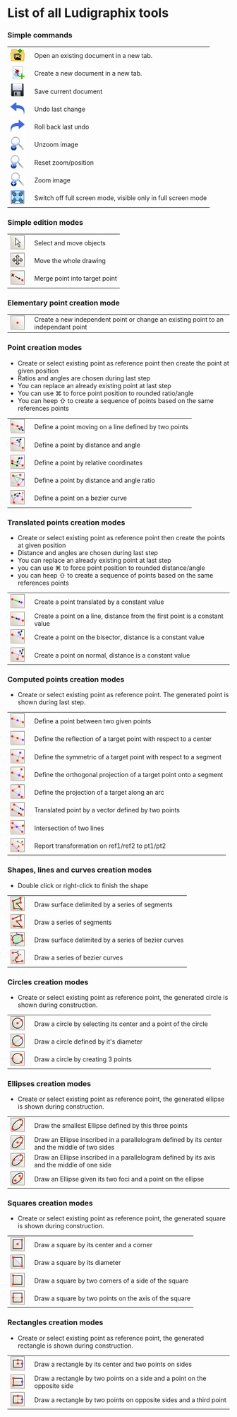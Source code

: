 # List of all Ludigraphix tools

### Simple commands

<table class="tools" class="tools">
    <tbody>
        <tr>
            <td width="40">
                <img width="32" height="32" src="./icons/fileopen@2x.png">
            </td>
            <td>Open an existing document in a new tab.</td>
        </tr>
        <tr>
            <td width="40">
                <img width="32" height="32" src="./icons/FileCreateDrawing@2x.png">
            </td>
            <td>Create a new document in a new tab.</td>
        </tr>
        <tr>
            <td width="40">
                <img width="32" height="32" src="./icons/Floppy@2x.png">
            </td>
            <td>Save current document</td>
        </tr>
        <tr>
            <td width="40">
                <img width="32" height="32" src="./icons/undo@2x.png">
            </td>
            <td>Undo last change</td>
        </tr>
        <tr>
            <td width="40">
                <img width="32" height="32" src="./icons/redo@2x.png">
            </td>
            <td>Roll back last undo</td>
        </tr>
        <tr>
            <td width="40">
                <img width="32" height="32" src="./icons/viewmag-@2x.png">
            </td>
            <td>Unzoom image</td>
        </tr>
        <tr>
            <td width="40">
                <img width="32" height="32" src="./icons/viewmag1@2x.png">
            </td>
            <td>Reset zoom/position</td>
        </tr>
        <tr>
            <td width="40">
                <img width="32" height="32" src="./icons/viewmag+@2x.png">
            </td>
            <td>Zoom image</td>
        </tr>
        <tr>
            <td width="40">
                <img width="32" height="32" src="./icons/FullScreen@2x.png">
            </td>
            <td>Switch off full screen mode, visible only in full screen mode</td>
        </tr>
    </tbody>
</table>

### Simple edition modes

<table class="tools">
    <tbody>
        <tr>
            <td width="40">
                <img width="32" height="32" src="./icons/SelectAndMove@2x.png">
            </td>
            <td>Select and move objects</td>
        </tr>
        <tr>
            <td width="40">
                <img width="32" height="32" src="./icons/MoveAll@2x.png">
            </td>
            <td>Move the whole drawing</td>
        </tr>
        <tr>
            <td width="40">
                <img width="32" height="32" src="./icons/MergeIntoPoint@2x.png">
            </td>
            <td>Merge point into target point</td>
        </tr>
    </tbody>
</table>

### Elementary point creation mode

<table class="tools">
    <tbody>
        <tr>
            <td width="40">
                <img width="32" height="32" src="./icons/AddPoint@2x.png">
            </td>
            <td>Create a new independent point or change an existing point to an independant point</td>
        </tr>
    </tbody>
</table>

### Point creation modes

 - Create or select existing point as reference point then create the point at given position
 - Ratios and angles are chosen during last step
 - You can replace an already existing point at last step
 - You can use &#8984; to force point position to rounded ratio/angle
 - You can heep &#x21E7; to create a sequence of points based on the same references points

<table class="tools">
    <tbody>
        <tr>
            <td width="40">
                <img width="32" height="32" src="./icons/PointOnLine@2x.png">
            </td>
            <td>Define a point moving on a line defined by two points</td>
        </tr>
        <tr>
            <td width="40">
                <img width="32" height="32" src="./icons/PointOnPlane@2x.png">
            </td>
            <td>Define a point by distance and angle</td>
        </tr>
        <tr>
            <td width="40">
                <img width="32" height="32" src="./icons/PointOnCartesianPlane@2x.png">
            </td>
            <td>Define a point by relative coordinates</td>
        </tr>
        <tr>
            <td width="40">
                <img width="32" height="32" src="./icons/PointOnAngle@2x.png">
            </td>
            <td>Define a point by distance and angle ratio</td>
        </tr>
        <tr>
            <td width="40">
                <img width="32" height="32" src="./icons/PointOnBezierCurve@2x.png">
            </td>
            <td>Define a point on a bezier curve</td>
        </tr>
    </tbody>
</table>

### Translated points creation modes
 - Create or select existing point as reference point then create the points at given position
 - Distance and angles are chosen during last step
 - You can replace an already existing point at last step
 - you can use &#8984; to force point position to rounded distance/angle
 - you can heep &#x21E7; to create a sequence of points based on the same references points
<table class="tools">
    <tbody>
        <tr>
            <td width="40">
                <img width="32" height="32" src="./icons/TranslatedPoint@2x.png">
            </td>
            <td>Create a point translated by a constant value</td>
        </tr>
        <tr>
            <td width="40">
                <img width="32" height="32" src="./icons/PointTranslatedOnLine@2x.png">
            </td>
            <td>Create a point on a line, distance from the first point is a constant value</td>
        </tr>
        <tr>
            <td width="40">
                <img width="32" height="32" src="./icons/PointOnBisector@2x.png">
            </td>
            <td>Create a point on the bisector, distance is a constant value</td>
        </tr>
        <tr>
            <td width="40">
                <img width="32" height="32" src="./icons/PointOnNormal@2x.png">
            </td>
            <td>Create a point on normal, distance is a constant value</td>
        </tr>
    </tbody>
</table>

### Computed points creation modes
 - Create or select existing point as reference point. The generated point is shown during last step.
<table class="tools">
    <tbody>
        <tr>
            <td width="40">
                <img width="32" height="32" src="./icons/MiddlePoint@2x.png">
            </td>
            <td>Define a point between two given points</td>
        </tr>
        <tr>
            <td width="40">
                <img width="32" height="32" src="./icons/ReflectionPoint@2x.png">
            </td>
            <td>Define the reflection of a target point with respect to a center</td>
        </tr>
        <tr>
            <td width="40">
                <img width="32" height="32" src="./icons/SymmetricPoint@2x.png">
            </td>
            <td>Define the symmetric of a target point with respect to a segment</td>
        </tr>
        <tr>
            <td width="40">
                <img width="32" height="32" src="./icons/ProjectedPoint@2x.png">
            </td>
            <td>Define the orthogonal projection of a target point onto a segment</td>
        </tr>
        <tr>
            <td width="40">
                <img width="32" height="32" src="./icons/ArcProjectedPoint@2x.png">
            </td>
            <td>Define the projection of a target along an arc</td>
        </tr>
        <tr>
            <td width="40">
                <img width="32" height="32" src="./icons/TranslatedByVectorPoint@2x.png">
            </td>
            <td>Translated point by a vector defined by two points</td>
        </tr>
        <tr>
            <td width="40">
                <img width="32" height="32" src="./icons/IntersectionPoint@2x.png">
            </td>
            <td>Intersection of two lines</td>
        </tr>
        <tr>
            <td width="40">
                <img width="32" height="32" src="./icons/ReportTransformation@2x.png">
            </td>
            <td>Report transformation on ref1/ref2 to pt1/pt2</td>
        </tr>
    </tbody>
</table>

### Shapes, lines and curves creation modes
 - Double click or right-click to finish the shape
<table class="tools">
    <tbody>
        <tr>
            <td width="40">
                <img width="32" height="32" src="./icons/Polygon@2x.png">
            </td>
            <td>Draw surface delimited by a series of segments</td>
        </tr>
        <tr>
            <td width="40">
                <img width="32" height="32" src="./icons/Polyline@2x.png">
            </td>
            <td>Draw a series of segments</td>
        </tr>
        <tr>
            <td width="40">
                <img width="32" height="32" src="./icons/DrawBezierSurface@2x.png">
            </td>
            <td>Draw surface delimited by a series of bezier curves</td>
        </tr>
        <tr>
            <td width="40">
                <img width="32" height="32" src="./icons/DrawBezier@2x.png">
            </td>
            <td>Draw a series of bezier curves</td>
        </tr>
    </tbody>
</table>

### Circles creation modes

 - Create or select existing point as reference point, the generated circle is shown during construction.

<table class="tools">
    <tbody>
        <tr>
            <td width="40">
                <img width="32" height="32" src="./icons/CircleByCenterPoint@2x.png">
            </td>
            <td>Draw a circle by selecting its center and a point of the circle</td>
        </tr>
        <tr>
            <td width="40">
                <img width="32" height="32" src="./icons/CircleByDiameter@2x.png">
            </td>
            <td>Draw a circle defined by it's diameter</td>
        </tr>
        <tr>
            <td width="40">
                <img width="32" height="32" src="./icons/CircleBy3Points@2x.png">
            </td>
            <td>Draw a circle by creating 3 points</td>
        </tr>
    </tbody>
</table>

### Ellipses creation modes

 - Create or select existing point as reference point, the generated ellipse is shown during construction.

<table class="tools">
    <tbody>
        <tr>
            <td width="40">
                <img width="32" height="32" src="./icons/EllipseBy3Points@2x.png">
            </td>
            <td>Draw the smallest Ellipse defined by this three points</td>
        </tr>
        <tr>
            <td width="40">
                <img width="32" height="32" src="./icons/EllipseByCenterTwoPoints@2x.png">
            </td>
            <td>Draw an Ellipse inscribed in a parallelogram defined by its center and the middle of two sides</td>
        </tr>
        <tr>
            <td width="40">
                <img width="32" height="32" src="./icons/EllipseByDiameterPoint@2x.png">
            </td>
            <td>Draw an Ellipse inscribed in a parallelogram defined by its axis and the middle of one side</td>
        </tr>
        <tr>
            <td width="40">
                <img width="32" height="32" src="./icons/EllipseByFociPoint@2x.png">
            </td>
            <td>Draw an Ellipse given its two foci and a point on the ellipse</td>
        </tr>
    </tbody>
</table>

### Squares creation modes

 - Create or select existing point as reference point, the generated square is shown during construction.

<table class="tools">
    <tbody>
        <tr>
            <td width="40">
                <img width="32" height="32" src="./icons/SquareByCenterCorner@2x.png">
            </td>
            <td>Draw a square by its center and a corner</td>
        </tr>
        <tr>
            <td width="40">
                <img width="32" height="32" src="./icons/SquareByDiameter@2x.png">
            </td>
            <td>Draw a square by its diameter</td>
        </tr>
        <tr>
            <td width="40">
                <img width="32" height="32" src="./icons/SquareBySide@2x.png">
            </td>
            <td>Draw a square by two corners of a side of the square</td>
        </tr>
        <tr>
            <td width="40">
                <img width="32" height="32" src="./icons/SquareByAxis@2x.png">
            </td>
            <td>Draw a square by two points on the axis of the square</td>
        </tr>
    </tbody>
</table>

### Rectangles creation modes

 - Create or select existing point as reference point, the generated rectangle is shown during construction.

<table class="tools">
    <tbody>
        <tr>
            <td width="40">
                <img width="32" height="32" src="./icons/RectangleByCenterPoints@2x.png">
            </td>
            <td>Draw a rectangle by its center and two points on sides</td>
        </tr>
        <tr>
            <td width="40">
                <img width="32" height="32" src="./icons/RectangleBySide@2x.png">
            </td>
            <td>Draw a rectangle by two points on a side and a point on the opposite side</td>
        </tr>
        <tr>
            <td width="40">
                <img width="32" height="32" src="./icons/RectangleByAxis@2x.png">
            </td>
            <td>Draw a rectangle by two points on opposite sides and a third point</td>
        </tr>
    </tbody>
</table>
